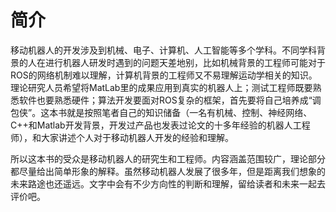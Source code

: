 # 简介

移动机器人的开发涉及到机械、电子、计算机、人工智能等多个学科。不同学科背景的人在进行机器人研发时遇到的问题天差地别，比如机械背景的工程师可能对于ROS的网络机制难以理解，计算机背景的工程师又不易理解运动学相关的知识。理论研究人员希望将MatLab里的成果应用到真实的机器人上；测试工程师既要熟悉软件也要熟悉硬件；算法开发要面对ROS复杂的框架，首先要将自己培养成“调包侠”。这本书就是按照笔者自己的知识储备（一名有机械、控制、神经网络、C++和Matlab开发背景，开发过产品也发表过论文的十多年经验的机器人工程师），和大家讲述个人对于移动机器人开发的经验和理解。

所以这本书的受众是移动机器人的研究生和工程师。内容涵盖范围较广，理论部分都尽量给出简单形象的解释。虽然移动机器人发展了很多年，但是距离我们想象的未来路途也还遥远。文字中会有不少方向性的判断和理解，留给读者和未来一起去评价吧。

